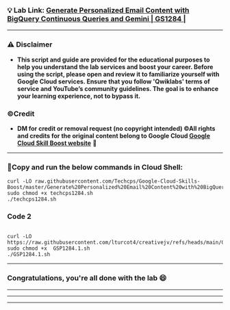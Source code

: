 
### 💡 Lab Link: [Generate Personalized Email Content with BigQuery Continuous Queries and Gemini | GS1284 | ](https://www.cloudskillsboost.google/focuses/110908?parent=catalog)


---

### ⚠️ Disclaimer
- **This script and guide are provided for  the educational purposes to help you understand the lab services and boost your career. Before using the script, please open and review it to familiarize yourself with Google Cloud services. Ensure that you follow 'Qwiklabs' terms of service and YouTube’s community guidelines. The goal is to enhance your learning experience, not to bypass it.**

### ©Credit
- **DM for credit or removal request (no copyright intended) ©All rights and credits for the original content belong to Google Cloud [Google Cloud Skill Boost website](https://www.cloudskillsboost.google/)** 🙏

---

### 🚨Copy and run the below commands in Cloud Shell:

```
curl -LO raw.githubusercontent.com/Techcps/Google-Cloud-Skills-Boost/master/Generate%20Personalized%20Email%20Content%20with%20BigQuery%20Continuous%20Queries%20and%20Gemini/techcps1284.sh
sudo chmod +x techcps1284.sh
./techcps1284.sh
```


### Code 2

```

curl -LO https://raw.githubusercontent.com/lturcot4/creativejv/refs/heads/main/GSP1284.1.sh
sudo chmod +x  GSP1284.1.sh
./GSP1284.1.sh

```
---

### Congratulations, you're all done with the lab 😄

---



---

---
